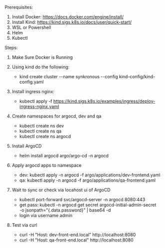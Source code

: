 Prerequisites:
1. Install Docker: https://docs.docker.com/engine/install/
2. Install Kind: https://kind.sigs.k8s.io/docs/user/quick-start/
3. WSL or Powershell
4. Helm
5. Kubectl

Steps:
1. Make Sure Docker is Running
2. Using kind do the following:
    - kind create cluster --name synkronous --config kind-config/kind-config.yaml
3. Install ingress nginx:
    - kubectl apply -f https://kind.sigs.k8s.io/examples/ingress/deploy-ingress-nginx.yaml
4. Create namespaces for argocd, dev and qa
    - kubectl create ns dev
    - kubectl create ns qa
    - kubectl create ns argocd

5. Install ArgoCD
    - helm install argocd argo/argo-cd -n argocd

6. Apply argocd apps to namespace
    - dev: kubectl apply -n argocd -f argo/applications/dev-frontend.yaml
    - qa: kubectl apply -n argocd -f argo/applications/qa-frontend.yaml

7. Wait to sync or check via locahost ui of ArgoCD
    -  kubectl port-forward svc/argocd-server -n argocd 8080:443
    -  get pass: kubectl -n argocd get secret argocd-initial-admin-secret \
  -o jsonpath="{.data.password}" | base64 -d
    - login via username admin

8. Test via curl
    - curl -H "Host: dev-front-end.local" http://localhost:8080
    - curl -H "Host: qa-front-end.local" http://localhost:8080